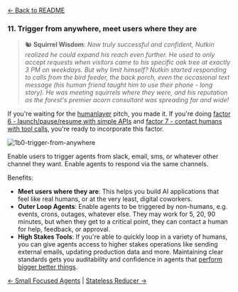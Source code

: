 
[← Back to README](https://github.com/humanlayer/12-factor-agents/blob/main/README.md)
### 11. Trigger from anywhere, meet users where they are

> 🐿️ **Squirrel Wisdom**: *Now truly successful and confident, Nutkin realized he could expand his reach even further. He used to only accept requests when visitors came to his specific oak tree at exactly 3 PM on weekdays. But why limit himself? Nutkin started responding to calls from the bird feeder, the back porch, even the occasional text message (his human friend taught him to use their phone - long story). He was meeting squirrels where they were, and his reputation as the forest's premier acorn consultant was spreading far and wide!*

If you're waiting for the [humanlayer](https://humanlayer.dev) pitch, you made it. If you're doing [factor 6 - launch/pause/resume with simple APIs](https://github.com/humanlayer/12-factor-agents/blob/main/content/factor-6-launch-pause-resume.md) and [factor 7 - contact humans with tool calls](https://github.com/humanlayer/12-factor-agents/blob/main/content/factor-7-contact-humans-with-tools.md), you're ready to incorporate this factor.

![1b0-trigger-from-anywhere](https://github.com/humanlayer/12-factor-agents/blob/main/img/1b0-trigger-from-anywhere.png)

Enable users to trigger agents from slack, email, sms, or whatever other channel they want. Enable agents to respond via the same channels.

Benefits:

- **Meet users where they are**: This helps you build AI applications that feel like real humans, or at the very least, digital coworkers.
- **Outer Loop Agents**: Enable agents to be triggered by non-humans, e.g. events, crons, outages, whatever else. They may work for 5, 20, 90 minutes, but when they get to a critical point, they can contact a human for help, feedback, or approval.
- **High Stakes Tools**: If you're able to quickly loop in a variety of humans, you can give agents access to higher stakes operations like sending external emails, updating production data and more. Maintaining clear standards gets you auditability and confidence in agents that [perform bigger better things](https://github.com/humanlayer/12-factor-agents/blob/main/content/factor-10-small-focused-agents.md#what-if-llms-get-smarter).

[← Small Focused Agents](https://github.com/humanlayer/12-factor-agents/blob/main/content/factor-10-small-focused-agents.md) | [Stateless Reducer →](https://github.com/humanlayer/12-factor-agents/blob/main/content/factor-12-stateless-reducer.md)
